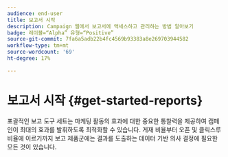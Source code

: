 ```yaml
---
audience: end-user
title: 보고서 시작
description: Campaign 웹에서 보고서에 액세스하고 관리하는 방법 알아보기
badge: 레이블=“Alpha” 유형=“Positive”
source-git-commit: 7fa6a5adb22b4fc4569b93383a8e269703944582
workflow-type: tm+mt
source-wordcount: '69'
ht-degree: 17%

---
```


# 보고서 시작 {#get-started-reports}

포괄적인 보고 도구 세트는 마케팅 활동의 효과에 대한 중요한 통찰력을 제공하여 캠페인이 최대의 효과를 발휘하도록 최적화할 수 있습니다. 게재 비율부터 오픈 및 클릭스루 비율에 이르기까지 보고 제품군에는 결과를 도출하는 데이터 기반 의사 결정에 필요한 모든 것이 있습니다&#x200B;.
